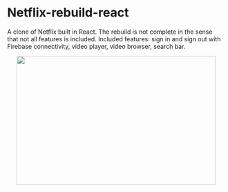 # Netflix-rebuild-react
A clone of Netflix built in React. The rebuild is not complete in the sense that not all features is included. 
Included features: sign in and sign out with Firebase connectivity, video player, video browser, search bar.


<p align="center">
  <img width="460" height="300" src="http://www.fillmurray.com/460/300">
</p>
